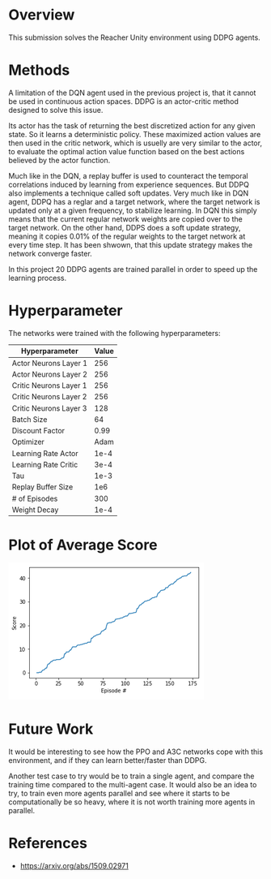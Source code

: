 # Overview

This submission solves the Reacher Unity environment using DDPG agents.

# Methods

A limitation of the DQN agent used in the previous project is, that it cannot be used in continuous action spaces. DDPG is an actor-critic method designed to solve this issue.

Its actor has the task of returning the best discretized action for any given state. So it learns a deterministic policy. These maximized action values are then used in the critic network, which is usuelly are very similar to the actor, to evaluate the optimal action value function based on the best actions believed by the actor function.

Much like in the DQN, a replay buffer is used to counteract the temporal correlations induced by learning from experience sequences. But DDPQ also implements a technique called soft updates. Very much like in DQN agent, DDPQ has a reglar and a target network, where the target network is updated only at a given frequency, to stabilize learning. In DQN this simply means that the current regular network weights are copied over to the target network. On the other hand, DDPS does a soft update strategy, meaning it copies 0.01% of the regular weights to the target network at every time step. It has been shwown, that this update strategy makes the network converge faster.

In this project 20 DDPG agents are trained parallel in order to speed up the learning process.

# Hyperparameter

The networks were trained with the following hyperparameters:

| Hyperparameter         | Value |
| ---------------------- | ----- |
| Actor Neurons Layer 1  | 256   |
| Actor Neurons Layer 2  | 256   |
| Critic Neurons Layer 1 | 256   |
| Critic Neurons Layer 2 | 256   |
| Critic Neurons Layer 3 | 128   |
| Batch Size             | 64    |
| Discount Factor        | 0.99  |
| Optimizer              | Adam  |
| Learning Rate Actor    | 1e-4  |
| Learning Rate Critic   | 3e-4  |
| Tau                    | 1e-3  |
| Replay Buffer Size     | 1e6   |
| # of Episodes          | 300   |
| Weight Decay           | 1e-4  |

# Plot of Average Score

<img src=train_rewards.png />

# Future Work

It would be interesting to see how the PPO and A3C networks cope with this environment, and if they can learn better/faster than DDPG.

Another test case to try would be to train a single agent, and compare the training time compared to the multi-agent case. It would also be an idea to try, to train even more agents parallel and see where it starts to be computationally be so heavy, where it is not worth training more agents in parallel.

# References

- <a href="Continuous Control with Reinforcement Learning">https://arxiv.org/abs/1509.02971</a>
